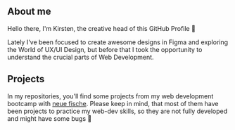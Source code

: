 ## About me

Hello there, 
I'm Kirsten, the creative head of this GitHub Profile 👋

Lately I've been focused to create awesome designs in Figma and exploring the World of UX/UI Design, but before that I took the opportunity to understand the crucial parts of Web Development. 

## Projects
In my repositories, you'll find some projects from my web development bootcamp with [neue fische](https://www.neuefische.de). Please keep in mind, that most of them have been projects to practice my web-dev skills, so they are not fully developed and might have some bugs 🐞  

